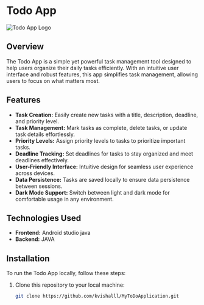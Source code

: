 # Todo App

![Todo App Logo](todo_app_logo.png)

## Overview

The Todo App is a simple yet powerful task management tool designed to help users organize their daily tasks efficiently. With an intuitive user interface and robust features, this app simplifies task management, allowing users to focus on what matters most.

## Features

- **Task Creation:** Easily create new tasks with a title, description, deadline, and priority level.
- **Task Management:** Mark tasks as complete, delete tasks, or update task details effortlessly.
- **Priority Levels:** Assign priority levels to tasks to prioritize important tasks.
- **Deadline Tracking:** Set deadlines for tasks to stay organized and meet deadlines effectively.
- **User-Friendly Interface:** Intuitive design for seamless user experience across devices.
- **Data Persistence:** Tasks are saved locally to ensure data persistence between sessions.
- **Dark Mode Support:** Switch between light and dark mode for comfortable usage in any environment.

## Technologies Used

- **Frontend:** Android studio java
- **Backend:** JAVA

## Installation

To run the Todo App locally, follow these steps:

1. Clone this repository to your local machine:
   ```bash
   git clone https://github.com/kvishalll/MyToDoApplication.git

